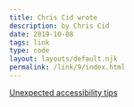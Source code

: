 ```yaml
---
title: Chris Cid wrote
description: by Chris Cid
date: 2019-10-08
tags: link
type: code
layout: layouts/default.njk
permalink: /link/9/index.html
---
```


[Unexpected accessibility tips](https://www.cjcid.com/articles/unexpected-a11y-tips/)
